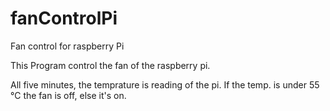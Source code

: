 # fanControlPi
Fan control for raspberry Pi

This Program control the fan of the raspberry pi.

All five minutes, the temprature is reading of the pi.
If the temp. is under 55 °C the fan is off, else it's on.
